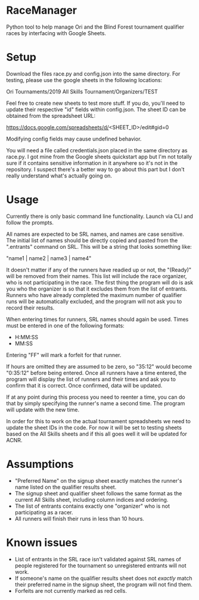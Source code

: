 # RaceManager
Python tool to help manage Ori and the Blind Forest tournament qualifier races by interfacing with Google Sheets.

# Setup
Download the files race.py and config.json into the same directory. For testing, please use the google sheets in the following locations:

Ori Tournaments/2019 All Skills Tournament/Organizers/TEST

Feel free to create new sheets to test more stuff. If you do, you'll need to update their respective "id" fields within config.json. The sheet ID can be obtained from the spreadsheet URL:

https://docs.google.com/spreadsheets/d/<SHEET_ID>/edit#gid=0

Modifying config fields may cause undefined behavior.

You will need a file called credentials.json placed in the same directory as race.py. I got mine from the Google sheets quickstart app but I'm not totally sure if it contains sensitive information in it anywhere so it's not in the repository. I suspect there's a better way to go about this part but I don't really understand what's actually going on.

# Usage
Currently there is only basic command line functionality. Launch via CLI and follow the prompts.

All names are expected to be SRL names, and names are case sensitive. The initial list of names should
be directly copied and pasted from the ".entrants" command on SRL. This will be a string that looks
something like:

"name1 | name2 | name3 | name4"

It doesn't matter if any of the runners have readied up or not, the "(Ready)" will be removed from their names.
This list will include the race organizer, who is not participating in the race. The first thing the program
will do is ask you who the organizer is so that it excludes them from the list of entrants. Runners who have
already completed the maximum number of qualifier runs will be automatically excluded, and the program will not
ask you to record their results.

When entering times for runners, SRL names should again be used. Times must be entered in one of the following formats:

- H:MM:SS
- MM:SS

Entering "FF" will mark a forfeit for that runner.

If hours are omitted they are assumed to be zero, so "35:12" would become "0:35:12" before being entered.
Once all runners have a time entered, the program will display the list of runners and their times and ask you
to confirm that it is correct. Once confirmed, data will be updated.

If at any point during this process you need to reenter a time, you can do that by simply specifying the runner's
name a second time. The program will update with the new time.

In order for this to work on the actual tournament spreadsheets we need to update the sheet IDs in the code. For now it will be
set to testing sheets based on the All Skills sheets and if this all goes well it will be updated for ACNR.


# Assumptions
- "Preferred Name" on the signup sheet exactly matches the runner's name listed on the qualifier results sheet.
- The signup sheet and qualifier sheet follows the same format as the current All Skills sheet, including column indices and ordering.
- The list of entrants contains exactly one "organizer" who is not participating as a racer.
- All runners will finish their runs in less than 10 hours.

# Known issues
- List of entrants in the SRL race isn't validated against SRL names of people registered for the tournament so unregistered entrants will not work.
- If someone's name on the qualifier results sheet does not _exactly_ match their preferred name in the signup sheet, the program will not find them.
- Forfeits are not currently marked as red cells.
